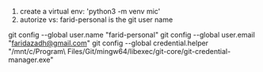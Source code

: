 1. create a virtual env: 'python3 -m venv mic'
2. autorize vs:
farid-personal is the git user name

git config --global user.name "farid-personal"
git config --global user.email "faridazadh@gmail.com"
git config --global credential.helper "/mnt/c/Program\ Files/Git/mingw64/libexec/git-core/git-credential-manager.exe"
